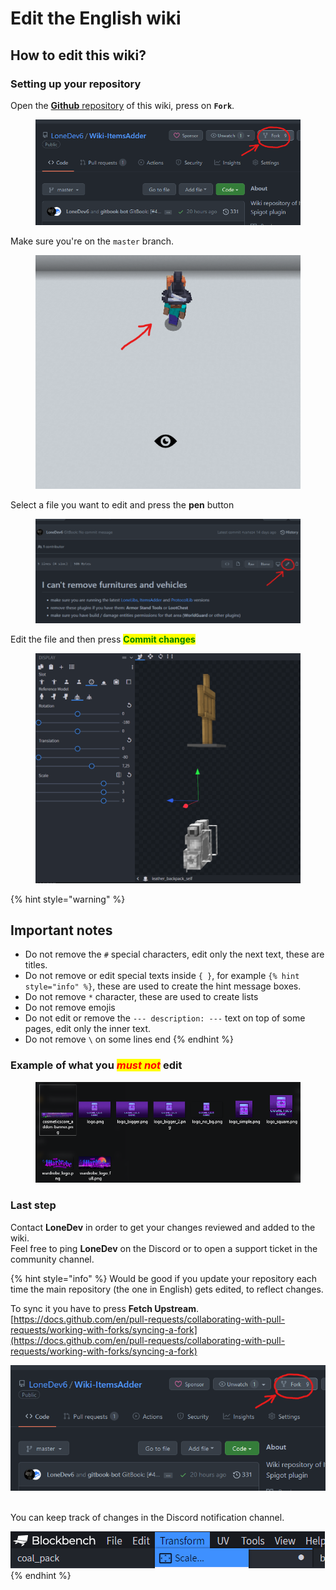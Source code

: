 # Edit the English wiki

## How to edit this wiki?

### Setting up your repository

Open the [**Github** repository](https://github.com/LoneDev6/Wiki-CosmeticsCore) of this wiki, press on **`Fork`**.&#x20;

<figure><img src="../.gitbook/assets/image (4) (1).png" alt=""><figcaption></figcaption></figure>

Make sure you're on the `master` branch.

<figure><img src="../.gitbook/assets/image (6).png" alt=""><figcaption></figcaption></figure>

Select a file you want to edit and press the **pen** button

<figure><img src="../.gitbook/assets/image (10) (1).png" alt=""><figcaption></figcaption></figure>

Edit the file and then press <mark style="color:green;">**Commit changes**</mark>

<figure><img src="../.gitbook/assets/image (19).png" alt=""><figcaption></figcaption></figure>

{% hint style="warning" %}
## Important notes

* Do not remove the `#` special characters, edit only the next text, these are titles.
* Do not remove or edit special texts inside `{ }`, for example `{% hint style="info" %}`, these are used to create the hint message boxes.
* Do not remove `*` character, these are used to create lists
* Do not remove emojis
* Do not edit or remove the `--- description: ---` text on top of some pages, edit only the inner text.
* Do not remove `\` on some lines end
{% endhint %}

### Example of what you _<mark style="color:red;">must not</mark>_ edit

<figure><img src="../.gitbook/assets/image (23).png" alt=""><figcaption></figcaption></figure>

### Last step

Contact **LoneDev** in order to get your changes reviewed and added to the wiki.\
Feel free to ping **LoneDev** on the Discord or to open a support ticket in the community channel.

{% hint style="info" %}
Would be good if you update your repository each time the main repository (the one in English) gets edited, to reflect changes.

To sync it you have to press **Fetch Upstream**.\
[https://docs.github.com/en/pull-requests/collaborating-with-pull-requests/working-with-forks/syncing-a-fork](https://docs.github.com/en/pull-requests/collaborating-with-pull-requests/working-with-forks/syncing-a-fork)

![](<../.gitbook/assets/image (21).png>)

\
You can keep track of changes in the Discord notification channel.

![](<../.gitbook/assets/image (16).png>)
{% endhint %}
